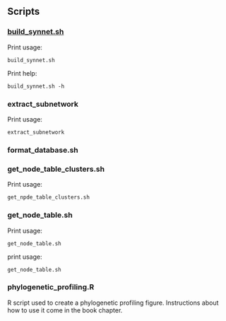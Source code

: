 ## Scripts

### [build_synnet.sh](./build_synnet.sh)


Print usage:

    build_synnet.sh

Print help:

    build_synnet.sh -h

### extract_subnetwork

Print usage:

    extract_subnetwork
    
### format_database.sh


### get_node_table_clusters.sh

Print usage:

    get_npde_table_clusters.sh

### get_node_table.sh

Print usage:

    get_node_table.sh

print usage:

    get_node_table.sh

### phylogenetic_profiling.R

R script used to create a phylogenetic profiling figure. Instructions about how to use it come in the book chapter.
